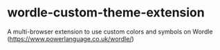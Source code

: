 # wordle-custom-theme-extension
A multi-browser extension to use custom colors and symbols on Wordle (https://www.powerlanguage.co.uk/wordle/)
